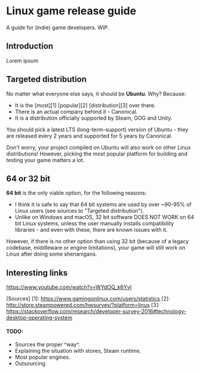 # Linux game release guide
A guide for (indie) game developers. WIP.

## Introduction
Lorem ipsum

## Targeted distribution
No matter what everyone else says, it should be **Ubuntu**. Why? Because:

* It is the [most][1] [popular][2] [distribution][3] over there.
* There is an actual company behind it - Canonical.
* It is a distribution officially supported by Steam, GOG and Unity.

You should pick a latest LTS (long-term-support) version of Ubuntu - they are released every 2 years and supported for 5 years by Canonical.

Don't worry, your project compiled on Ubuntu will also work on other Linux distributions! However, picking the most popular platform for building and testing your game matters a lot.

## 64 or 32 bit
**64 bit** is the only viable option, for the following reasons:

* I think it is safe to say that 64 bit systems are used by over ~90-95% of Linux users (see sources to "Targeted distribution").
* Unlike on Windows and macOS, 32 bit software DOES NOT WORK on 64 bit Linux systems, unless the user manually installs compatibility libraries - and even with these, there are known issues with it.

However, if there is no other option than using 32 bit (because of a legacy codebase, middleware or engine limitations), your game will still work on Linux after doing some shenanigans.

## Interesting links

https://www.youtube.com/watch?v=WYdOQ_k6YvI


[Sources]
[1]: https://www.gamingonlinux.com/users/statistics
[2]: http://store.steampowered.com/hwsurvey/?platform=linux
[3]: https://stackoverflow.com/research/developer-survey-2016#technology-desktop-operating-system

#### TODO:

* Sources the proper ^way^.
* Explaining the situation with stores, Steam runtime.
* Most popular engines.
* Outsourcing